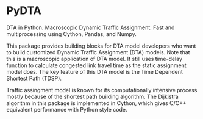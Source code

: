 # PyDTA
DTA in Python.
Macroscopic Dynamic Traffic Assignment.
Fast and multiprocessing using Cython, Pandas, and Numpy.

This package provides building blocks for DTA model developers who want to build customized Dynamic Traffic Assignment (DTA) models. Note that this is a macroscopic application of DTA model. It still uses time-delay function to calculate congested link travel time as the static assignment model does. The key feature of this DTA model is the Time Dependent Shortest Path (TDSP). 

Traffic assingment model is known for its computationally intensive process mostly because of the shortest path building algorithm. The Dijkistra algorithm in this package is implemented in Cython, which gives C/C++ equivalent performance with Python style code.
